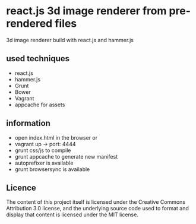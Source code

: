 # react.js 3d image renderer from pre-rendered files
3d image renderer build with react.js and hammer.js

## used techniques
- react.js
- hammer.js
- Grunt
- Bower
- Vagrant
- appcache for assets


## information
- open index.html in the browser or
- vagrant up -> port: 4444
- grunt css/js to compile
- grunt appcache to generate new manifest
- autoprefixer is available
- grunt browsersync is available

## Licence
The content of this project itself is licensed under the Creative Commons Attribution 3.0 license, and the underlying 
source code used to format and display that content is licensed under the MIT license.